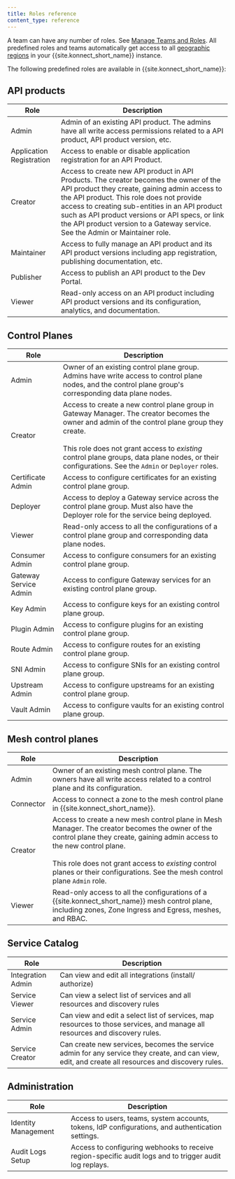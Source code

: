 ```yaml
---
title: Roles reference
content_type: reference
---
```


A team can have any number of roles.
See [Manage Teams and Roles](/konnect/org-management/teams-and-roles/). All predefined roles and teams automatically get access to all [geographic regions](/konnect/geo) in your {{site.konnect_short_name}} instance.

The following predefined roles are available in {{site.konnect_short_name}}:

## API products

| Role                        | Description  |
|-----------------------------|--------------|
| Admin | Admin of an existing API product. The admins have all write access permissions related to a API product, API product version, etc. |
| Application Registration | Access to enable or disable application registration for an API Product. |
| Creator | Access to create new API product in API Products. The creator becomes the owner of the API product they create, gaining admin access to the API product. This role does not provide access to creating sub-entities in an API product such as API product versions or API specs, or link the API product version to a Gateway service. See the Admin or Maintainer role. |
| Maintainer | Access to fully manage an API product and its API product versions including app registration, publishing documentation, etc. |
| Publisher | Access to publish an API product to the Dev Portal. |
| Viewer | Read-only access on an API product including API product versions and its configuration, analytics, and documentation. |

## Control Planes

| Role                        | Description  |
|-----------------------------|--------------|
| Admin | Owner of an existing control plane group. Admins have write access to control plane nodes, and the control plane group's corresponding data plane nodes.|
| Creator | Access to create a new control plane group in Gateway Manager. The creator becomes the owner and admin of the control plane group they create. <br><br>This role does not grant access to _existing_ control plane groups, data plane nodes, or their configurations. See the `Admin` or `Deployer` roles. |
| Certificate Admin | Access to configure certificates for an existing control plane group. |
| Deployer | Access to deploy a Gateway service across the control plane group. Must also have the Deployer role for the service being deployed.  |
| Viewer | Read-only access to all the configurations of a control plane group and corresponding data plane nodes. |
| Consumer Admin | Access to configure consumers for an existing control plane group. |
| Gateway Service Admin | Access to configure Gateway services for an existing control plane group. |
| Key Admin | Access to configure keys for an existing control plane group. |
| Plugin Admin | Access to configure plugins for an existing control plane group. |
| Route Admin | Access to configure routes for an existing control plane group. |
| SNI Admin | Access to configure SNIs for an existing control plane group. |
| Upstream Admin | Access to configure upstreams for an existing control plane group. |
| Vault Admin | Access to configure vaults for an existing control plane group. |

## Mesh control planes 

| Role                        | Description  |
|-----------------------------|--------------|
| Admin | Owner of an existing mesh control plane. The owners have all write access related to a control plane and its configuration. |
| Connector | Access to connect a zone to the mesh control plane in {{site.konnect_short_name}}.|
| Creator | Access to create a new mesh control plane in Mesh Manager. The creator becomes the owner of the control plane they create, gaining admin access to the new control plane. <br><br>This role does not grant access to _existing_ control planes or their configurations. See the mesh control plane `Admin` role. |
| Viewer | Read-only access to all the configurations of a {{site.konnect_short_name}} mesh control plane, including zones, Zone Ingress and Egress, meshes, and RBAC. |

## Service Catalog

| Role                        | Description  |
|-----------------------------|--------------|
| Integration Admin | Can view and edit all integrations (install/ authorize)|
| Service Viewer | Can view a select list of services and all resources and discovery rules|
| Service Admin | Can view and edit a select list of services, map resources to those services, and manage all resources and discovery rules. | 
| Service Creator | Can create new services, becomes the service admin for any service they create, and can view, edit, and create all resources and discovery rules.


## Administration

| Role                        | Description  |
|-----------------------------|--------------|
| Identity Management | Access to users, teams, system accounts, tokens, IdP configurations, and authentication settings. |
| Audit Logs Setup | Access to configuring webhooks to receive region-specific audit logs and to trigger audit log replays. |

<!-- ## Organizations

| Role                        | Description  |
|-----------------------------|--------------|
| Admin | Allows a user to view and manage existing organization settings, including billing/usage. Admins have all write access to organization objects. |
| Creator | Allows a user to create organizations. [*Q: What's stopping a user from creating orgs in general? What does this role actually imply - they can crete new orgs within a company umbrella of orgs?*] |
| Privileged | Privileged users of an existing organization can change system-level configuration, including the organization's license tier, organization status, (and what else?).
| Root |  Allows root access for an existing organization. This role grants write access to all organization objects as well as to all {{site.konnect_short_name}} services, control planes, Dev Portal, Analytics reports, applications, and developers. | -->

<!--
## Portals

| Role                        | Description  |
|-----------------------------|--------------|
| Admin | Owner of an existing Dev Portal instance. The owner has full write access related to any developers and applications in the organization. |
| Maintainer | Edit, view, and delete Dev Portal applications, and view developers. |
| Viewer | Read-only access to Dev Portal developers and applications. | -->

<!-- ## Teams

| Role                        | Description  |
|-----------------------------|--------------|
| Admin | Create, read, update, and delete teams in the organization. Add or remove users and roles to the team. |
| Creator | Create teams in Gateway Manager. |
| Viewer | Read-only access to all the configurations of a team, including attributes, versions, reports, and plugins. | -->

<!-- ## Users

| Role                        | Description  |
|-----------------------------|--------------|
| Admin | Create, read, update, and delete users in the organization. Add or remove users to and from teams. |
| Creator | Invite users to the {{site.konnect_short_name}} organization. |
| Viewer | View users in the {{site.konnect_short_name}} organization, their status, team membership, and individual roles. | -->
